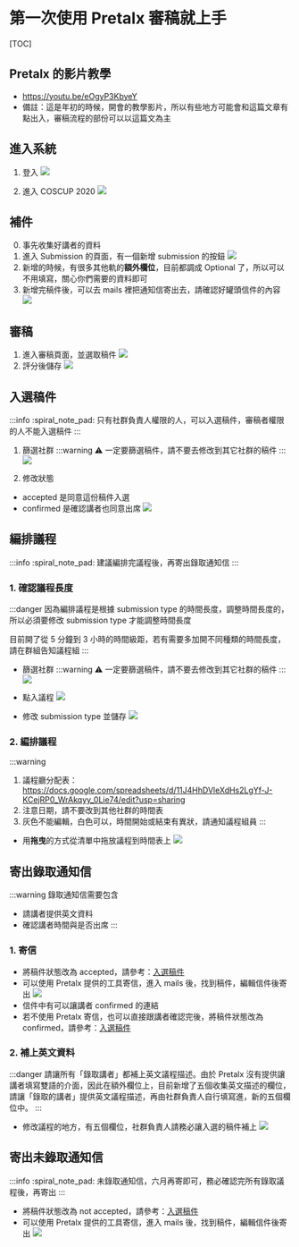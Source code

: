 # 第一次使用 Pretalx 審稿就上手

[TOC]

## Pretalx 的影片教學
- https://youtu.be/eOgyP3KbyeY
- 備註：這是年初的時候，開會的教學影片，所以有些地方可能會和這篇文章有點出入，審稿流程的部份可以以這篇文為主

## 進入系統
1. 登入
![](https://i.imgur.com/Vx5EnHB.png)

2. 進入 COSCUP 2020
![](https://i.imgur.com/1BKJzN2.png)

## 補件
0. 事先收集好講者的資料
1. 進入 Submission 的頁面，有一個新增 submission 的按鈕
![](https://i.imgur.com/7Pbtkli.png)
2. 新增的時候，有很多其他軌的**額外欄位**，目前都調成 Optional 了，所以可以不用填寫，關心你們需要的資料即可
3. 新增完稿件後，可以去 mails 裡把通知信寄出去，請確認好罐頭信件的內容
![](https://i.imgur.com/ecsnG8m.png)


## 審稿
1. 進入審稿頁面，並選取稿件
![](https://i.imgur.com/UMhtGlJ.png)
2. 評分後儲存
![](https://i.imgur.com/jsddUDp.png)

## 入選稿件
:::info
:spiral_note_pad: 只有社群負責人權限的人，可以入選稿件，審稿者權限的人不能入選稿件
:::

1. 篩選社群
:::warning
:warning: 一定要篩選稿件，請不要去修改到其它社群的稿件
:::
![](https://i.imgur.com/9dee536.png)

2. 修改狀態
- accepted 是同意這份稿件入選
- confirmed 是確認講者也同意出席
![](https://i.imgur.com/p37pf1u.png)

## 編排議程
:::info
:spiral_note_pad: 建議編排完議程後，再寄出錄取通知信
:::

### 1. 確認議程長度
:::danger
因為編排議程是根據 submission type 的時間長度，調整時間長度的，所以必須要修改 submission type 才能調整時間長度

目前開了從 5 分鐘到 3 小時的時間級距，若有需要多加開不同種類的時間長度，請在群組告知議程組
:::

- 篩選社群
:::warning
:warning: 一定要篩選稿件，請不要去修改到其它社群的稿件
:::
![](https://i.imgur.com/9dee536.png)

- 點入議程
![](https://i.imgur.com/te2GJ3d.png)

- 修改 submission type 並儲存
![](https://i.imgur.com/nRnaE2J.png)

### 2. 編排議程
:::warning
1. 議程廳分配表：https://docs.google.com/spreadsheets/d/11J4HhDVleXdHs2LgYf-J-KCejRP0_WrAkqyy_0Lie74/edit?usp=sharing
2. 注意日期，請不要改到其他社群的時間表
3. 灰色不能編輯，白色可以，時間開始或結束有異狀，請通知議程組員
:::
- 用**拖曳**的方式從清單中拖放議程到時間表上
![](https://i.imgur.com/vGzFggB.png)

## 寄出錄取通知信

:::warning
錄取通知信需要包含
- 請講者提供英文資料
- 確認講者時間與是否出席
:::

### 1. 寄信
- 將稿件狀態改為 accepted，請參考：[入選稿件](#%E5%85%A5%E9%81%B8%E7%A8%BF%E4%BB%B6)
- 可以使用 Pretalx 提供的工具寄信，進入 mails 後，找到稿件，編輯信件後寄出
![](https://i.imgur.com/ecsnG8m.png)
- 信件中有可以讓講者 confirmed 的連結
- 若不使用 Pretalx 寄信，也可以直接跟講者確認完後，將稿件狀態改為 confirmed，請參考：[入選稿件](#%E5%85%A5%E9%81%B8%E7%A8%BF%E4%BB%B6)

### 2. 補上英文資料
:::danger
請讓所有「錄取講者」都補上英文議程描述。由於 Pretalx 沒有提供讓講者填寫雙語的介面，因此在額外欄位上，目前新增了五個收集英文描述的欄位，請讓「錄取的講者」提供英文議程描述，再由社群負責人自行填寫進，新的五個欄位中。
:::

- 修改議程的地方，有五個欄位，社群負責人請務必讓入選的稿件補上
![](https://i.imgur.com/cxcrjgp.png)


## 寄出未錄取通知信
:::info
:spiral_note_pad: 未錄取通知信，六月再寄即可，務必確認完所有錄取議程後，再寄出
:::
- 將稿件狀態改為 not accepted，請參考：[入選稿件](#%E5%85%A5%E9%81%B8%E7%A8%BF%E4%BB%B6)
- 可以使用 Pretalx 提供的工具寄信，進入 mails 後，找到稿件，編輯信件後寄出
![](https://i.imgur.com/ecsnG8m.png)

